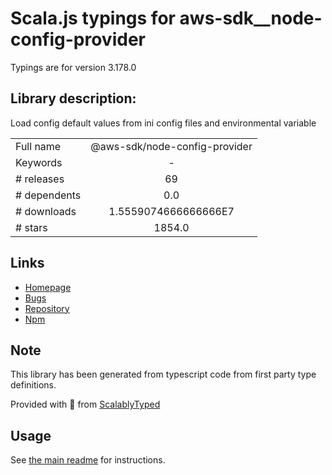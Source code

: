 
# Scala.js typings for aws-sdk__node-config-provider

Typings are for version 3.178.0

## Library description:
Load config default values from ini config files and environmental variable

|                    |                 |
| ------------------ | :-------------: |
| Full name          | @aws-sdk/node-config-provider |
| Keywords           | - |
| # releases         | 69 |
| # dependents       | 0.0 |
| # downloads        | 1.5559074666666666E7 |
| # stars            | 1854.0 |

## Links
- [Homepage](https://github.com/aws/aws-sdk-js-v3/tree/main/packages/node-config-provider)
- [Bugs](https://github.com/aws/aws-sdk-js-v3/issues)
- [Repository](https://github.com/aws/aws-sdk-js-v3)
- [Npm](https://www.npmjs.com/package/%40aws-sdk%2Fnode-config-provider)
    


## Note
This library has been generated from typescript code from first party type definitions.

Provided with :purple_heart: from [ScalablyTyped](https://github.com/oyvindberg/ScalablyTyped)

## Usage
See [the main readme](../../readme.md) for instructions.


